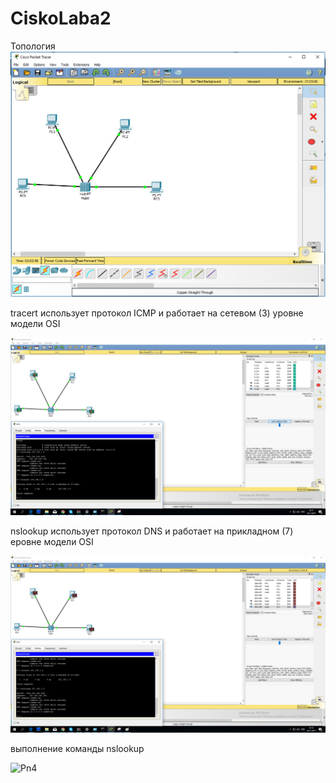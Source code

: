 # CiskoLaba2
Топология
![Pn1](https://github.com/verteks/CiskoLaba2/blob/master/topology.PNG)

tracert использует протокол ICMP и работает на сетевом (3) уровне модели OSI

![Pn2](https://github.com/verteks/CiskoLaba2/blob/master/tracert.png)

nslookup использует протокол DNS и работает на прикладном (7) еровне модели OSI

![Pn3](https://github.com/verteks/CiskoLaba2/blob/master/nslookup.png)

выполнение команды nslookup

![Pn4](https://github.com/verteks/CiskoLaba2/blob/master/nslooku2.PNG)
